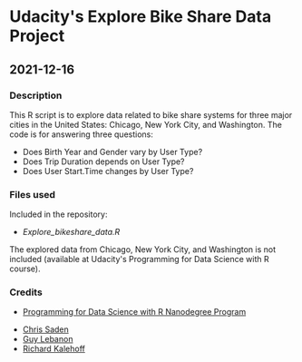 # Udacity's Explore Bike Share Data Project
## 2021-12-16


### Description
This R script is to explore data related to bike share systems for three major cities in the United States: Chicago, New York City, and Washington.
The code is for answering three questions:
* Does Birth Year and Gender vary by User Type?
* Does Trip Duration depends on User Type?
* Does User Start.Time changes by User Type?


### Files used
Included in the repository:
* _Explore_bikeshare_data.R_

The explored data from Chicago, New York City, and Washington is not included (available at Udacity's Programming for Data Science with R course).


### Credits
- [Programming for Data Science with R Nanodegree Program](https://www.udacity.com/course/programming-for-data-science-nanodegree-with-R--nd118)
* [Chris Saden](https://github.com/csaden)
* [Guy Lebanon](https://www.linkedin.com/in/guylebanon/)
* [Richard Kalehoff](https://github.com/richardkalehoff)
